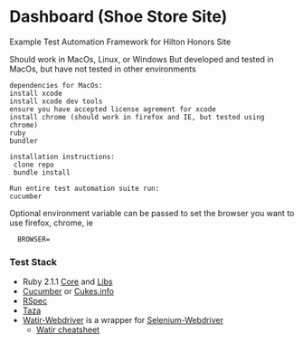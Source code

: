 Dashboard (Shoe Store Site)
==========================

Example Test Automation Framework for Hilton Honors Site

Should work in MacOs, Linux, or Windows
But developed and tested in MacOs, but have not tested in other environments

```
dependencies for MacOs:
install xcode
install xcode dev tools
ensure you have accepted license agrement for xcode
install chrome (should work in firefox and IE, but tested using chrome)
ruby
bundler

installation instructions:
 clone repo
 bundle install

Run entire test automation suite run:
cucumber 
```

Optional environment variable can be passed to set the browser you want to use firefox, chrome, ie

```
  BROWSER= 
```

### Test Stack
* Ruby 2.1.1 [Core](http://www.ruby-doc.org/core-2.1.1/) and [Libs](http://www.ruby-doc.org/stdlib-2.1.1/)
* [Cucumber](https://github.com/cucumber/cucumber/wiki/_pages) or [Cukes.info](http://cukes.info/)
* [RSpec](https://github.com/rspec/rspec)
* [Taza](https://github.com/scudco/taza/wiki)
* [Watir-Webdriver](http://rubydoc.info/gems/watir-webdriver/YARD) is a wrapper for [Selenium-Webdriver](http://selenium.googlecode.com/git/docs/api/rb/index.html)
    * [Watir cheatsheet](http://pettichord.com/watirtutorial/docs/watir_cheat_sheet/WTR/Methods%20supported%20by%20Element.html)